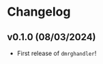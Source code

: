# Changelog

<!--next-version-placeholder-->

## v0.1.0 (08/03/2024)

- First release of `dmrghandler`!